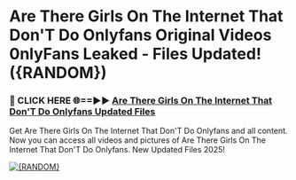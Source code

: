 # Are There Girls On The Internet That Don'T Do Onlyfans Original Videos 0nlyFans Leaked - Files Updated! ({RANDOM})

<h3>🔴 CLICK HERE 🌐==►► <a href="https://betterlinks.top/A2PfLJ" rel="nofollow">Are There Girls On The Internet That Don'T Do Onlyfans Updated Files</a></h3>

Get Are There Girls On The Internet That Don'T Do Onlyfans and all content. Now you can access all videos and pictures of Are There Girls On The Internet That Don'T Do Onlyfans. New Updated Files 2025!

[![{RANDOM}](https://i.imgur.com/ppqm5kG.gif)](https://betterlinks.top/A2PfLJ)